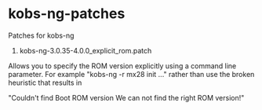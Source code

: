 kobs-ng-patches
===============

Patches for kobs-ng

1. kobs-ng-3.0.35-4.0.0_explicit_rom.patch

Allows you to specify the ROM version explicitly using a
command line parameter. For example "kobs-ng -r mx28 init ..."
rather than use the broken heuristic that results in

"Couldn't find Boot ROM version
We can not find the right ROM version!"

